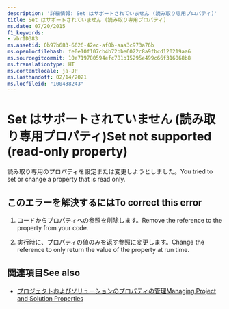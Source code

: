 ```yaml
---
description: '詳細情報: Set はサポートされていません (読み取り専用プロパティ)'
title: Set はサポートされていません (読み取り専用プロパティ)
ms.date: 07/20/2015
f1_keywords:
- vbrID383
ms.assetid: 0b97b683-6626-42ec-af0b-aaa3c973a76b
ms.openlocfilehash: fe0e10f107cb4b72bbe6022c8a9fbcd120219aa6
ms.sourcegitcommit: 10e719780594efc781b15295e499c66f316068b8
ms.translationtype: HT
ms.contentlocale: ja-JP
ms.lasthandoff: 02/14/2021
ms.locfileid: "100438243"
---
```

# <a name="set-not-supported-read-only-property"></a><span data-ttu-id="e6f29-103">Set はサポートされていません (読み取り専用プロパティ)</span><span class="sxs-lookup"><span data-stu-id="e6f29-103">Set not supported (read-only property)</span></span>

<span data-ttu-id="e6f29-104">読み取り専用のプロパティを設定または変更しようとしました。</span><span class="sxs-lookup"><span data-stu-id="e6f29-104">You tried to set or change a property that is read only.</span></span>  
  
## <a name="to-correct-this-error"></a><span data-ttu-id="e6f29-105">このエラーを解決するには</span><span class="sxs-lookup"><span data-stu-id="e6f29-105">To correct this error</span></span>  
  
1. <span data-ttu-id="e6f29-106">コードからプロパティへの参照を削除します。</span><span class="sxs-lookup"><span data-stu-id="e6f29-106">Remove the reference to the property from your code.</span></span>  
  
2. <span data-ttu-id="e6f29-107">実行時に、プロパティの値のみを返す参照に変更します。</span><span class="sxs-lookup"><span data-stu-id="e6f29-107">Change the reference to only return the value of the property at run time.</span></span>  
  
## <a name="see-also"></a><span data-ttu-id="e6f29-108">関連項目</span><span class="sxs-lookup"><span data-stu-id="e6f29-108">See also</span></span>

- [<span data-ttu-id="e6f29-109">プロジェクトおよびソリューションのプロパティの管理</span><span class="sxs-lookup"><span data-stu-id="e6f29-109">Managing Project and Solution Properties</span></span>](/visualstudio/ide/managing-project-and-solution-properties)
